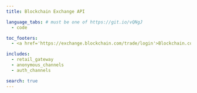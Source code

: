 ```yaml
---
title: Blockchain Exchange API

language_tabs: # must be one of https://git.io/vQNgJ
  - code

toc_footers:
  - <a href='https://exchange.blockchain.com/trade/login'>Blockchain.com Exchange</a>

includes:
  - retail_gateway
  - anonymous_channels
  - auth_channels

search: true
---
```

